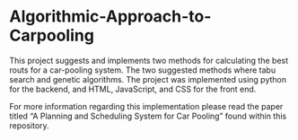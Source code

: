 # Algorithmic-Approach-to-Carpooling

This project suggests and implements two methods for calculating the best routs for a car-pooling system. 
The two suggested methods where tabu search and genetic algorithms. The project was implemented using python for the backend, 
and HTML, JavaScript, and CSS for the front end. 

For more information regarding this implementation please read the paper titled “A Planning and Scheduling System for Car Pooling” found within this repository.
